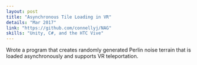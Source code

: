 ```yaml
---
layout: post
title: "Asynchronous Tile Loading in VR"
details: "Mar 2017"
link: "https://github.com/connellyj/NAG"
skills: "Unity, C#, and the HTC Vive"
---
```


Wrote a program that creates randomly generated Perlin noise terrain that is loaded asynchronously and supports VR teleportation.
